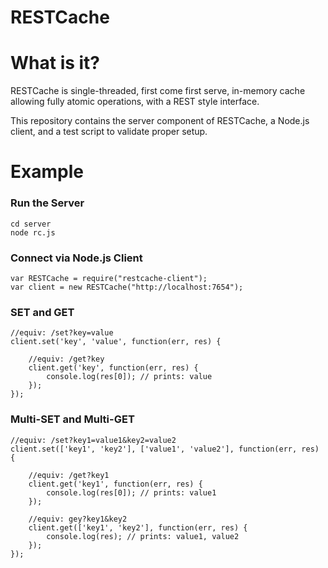 RESTCache
=========

# What is it?

RESTCache is single-threaded, first come first serve, in-memory cache allowing fully atomic operations, with a REST style interface.

This repository contains the server component of RESTCache, a Node.js client, and a test script to validate proper setup.

# Example

### Run the Server

```node
cd server
node rc.js
```

### Connect via Node.js Client
```node
var RESTCache = require("restcache-client");
var client = new RESTCache("http://localhost:7654");
```

### SET and GET
```node
//equiv: /set?key=value
client.set('key', 'value', function(err, res) {
    
    //equiv: /get?key
    client.get('key', function(err, res) {
        console.log(res[0]); // prints: value
    });
});
```

### Multi-SET and Multi-GET
```node
//equiv: /set?key1=value1&key2=value2
client.set(['key1', 'key2'], ['value1', 'value2'], function(err, res) {
    
    //equiv: /get?key1
    client.get('key1', function(err, res) {
        console.log(res[0]); // prints: value1
    });
    
    //equiv: gey?key1&key2
    client.get(['key1', 'key2'], function(err, res) {
        console.log(res); // prints: value1, value2
    });
});
```
